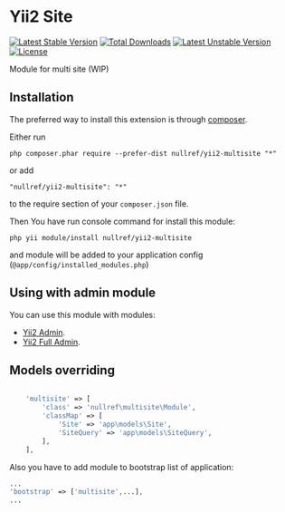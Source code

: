 Yii2 Site
===============
[![Latest Stable Version](https://poser.pugx.org/nullref/yii2-multisite/v/stable)](https://packagist.org/packages/nullref/yii2-multisite) [![Total Downloads](https://poser.pugx.org/nullref/yii2-multisite/downloads)](https://packagist.org/packages/nullref/yii2-multisite) [![Latest Unstable Version](https://poser.pugx.org/nullref/yii2-multisite/v/unstable)](https://packagist.org/packages/nullref/yii2-multisite) [![License](https://poser.pugx.org/nullref/yii2-multisite/license)](https://packagist.org/packages/nullref/yii2-multisite)

Module for multi site (WIP)

Installation
------------

The preferred way to install this extension is through [composer](http://getcomposer.org/download/).

Either run

```
php composer.phar require --prefer-dist nullref/yii2-multisite "*"
```

or add

```
"nullref/yii2-multisite": "*"
```

to the require section of your `composer.json` file.

Then You have run console command for install this module:

```
php yii module/install nullref/yii2-multisite
```

and module will be added to your application config (`@app/config/installed_modules.php`)

Using with admin module
----------------------------

You can use this module with modules:
- [Yii2 Admin](https://github.com/NullRefExcep/yii2-admin).
- [Yii2 Full Admin](https://github.com/NullRefExcep/yii2-full-admin).

Models overriding
-----------------

```php

    'multisite' => [
        'class' => 'nullref\multisite\Module',
        'classMap' => [
            'Site' => 'app\models\Site',
            'SiteQuery' => 'app\models\SiteQuery',
        ],
    ],
```

Also you have to add module to bootstrap list of application:

```php
...
'bootstrap' => ['multisite',...],
...
```

